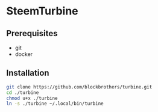 # SteemTurbine

## Prerequisites ##
 - git
 - docker


## Installation ##
```bash
git clone https://github.com/blockbrothers/turbine.git
cd ./turbine
chmod u+x ./turbine
ln -s ./turbine ~/.local/bin/turbine
```

